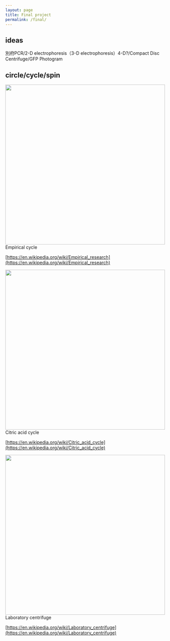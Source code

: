 ```yaml
---
layout: page
title: Final project
permalink: /final/
---
```


## ideas
別府PCR/2-D electrophoresis（3-D electrophoresis）4-D?/Compact Disc Centrifuge/GFP Photogram  
  
## circle/cycle/spin  
<img src="{{ site.baseurl }}/images/final-01.svg" alt="" width="500"/>  
Empirical cycle    

[https://en.wikipedia.org/wiki/Empirical_research](https://en.wikipedia.org/wiki/Empirical_research)
  
<img src="{{ site.baseurl }}/images/final-02.svg" alt="" width="500"/>  
Citric acid cycle   

[https://en.wikipedia.org/wiki/Citric_acid_cycle](https://en.wikipedia.org/wiki/Citric_acid_cycle)
  
<img src="{{ site.baseurl }}/images/final-03.jpeg" alt="" width="500"/>  
Laboratory centrifuge   

[https://en.wikipedia.org/wiki/Laboratory_centrifuge](https://en.wikipedia.org/wiki/Laboratory_centrifuge)

